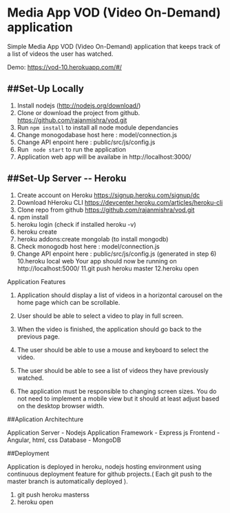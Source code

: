 Media App VOD (Video On-Demand) application
============================================

Simple Media App VOD (Video On-Demand) application that keeps track of a list of videos the user has watched.

Demo:  https://vod-10.herokuapp.com/#/

##Set-Up Locally
----------------------

1. Install nodejs (http://nodejs.org/download/)
2. Clone or download the project from github. https://github.com/rajanmishra/vod.git
3. Run ``` npm install ``` to install all node module dependancies 
4. Change monogodabase host here : model/connection.js
5. Change API enpoint here : public/src/js/config.js
6. Run ```  node start ``` to run the application
7. Application web app will be availabe in http://localhost:3000/ 

##Set-Up Server -- Heroku
----------------------

1. Create account on Heroku https://signup.heroku.com/signup/dc
2. Download hHeroku CLI https://devcenter.heroku.com/articles/heroku-cli
3. Clone repo from github https://github.com/rajanmishra/vod.git
4. npm install
5. heroku login (check if installed heroku -v)
6. heroku create
7. heroku addons:create mongolab (to install mongodb)
8. Check monogodb host here : model/connection.js
9. Change API enpoint here : public/src/js/config.js (generated in step 6)
10.heroku local web Your app should now be running on http://localhost:5000/
11.git push heroku master
12.heroku open


Application Features 

1.	Application should display a list of videos in a horizontal carousel on the home page which can be scrollable.

2.	User should be able to select a video to play in full screen.

3.	When the video is finished, the application should go back to the previous page.

4.	The user should be able to use a mouse and keyboard to select the video.

5.	The user should be able to see a list of videos they have previously watched.

6.	The application must be responsible to changing screen sizes. You do not need to implement a mobile view but it should at least adjust based on the desktop browser width.


##Aplication Architechture

Application Server - Nodejs
Application Framework - Express js
Frontend - Angular, html, css
Database - MongoDB


##Deployment

Application is deployed in heroku, nodejs hosting environment using continuous deployment feature for github projects.( Each git push to the master branch is automatically deployed ).


1. git push heroku masterss
2. heroku open


